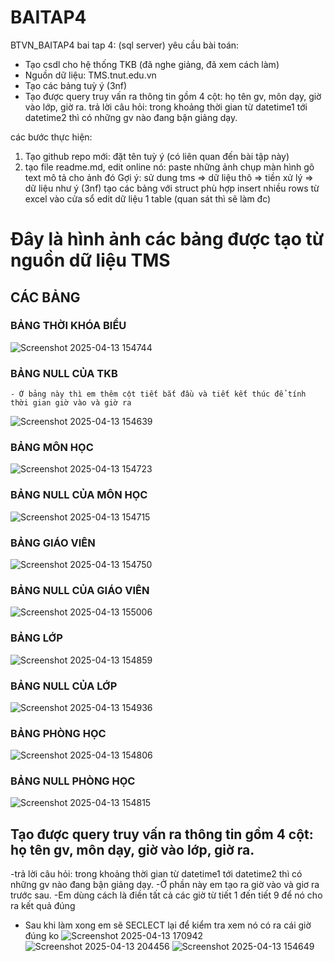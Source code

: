 # BAITAP4
BTVN_BAITAP4
bai tap 4: (sql server)
yêu cầu bài toán:
 - Tạo csdl cho hệ thống TKB (đã nghe giảng, đã xem cách làm)
 - Nguồn dữ liệu: TMS.tnut.edu.vn
 - Tạo các bảng tuỳ ý (3nf)
 - Tạo được query truy vấn ra thông tin gồm 4 cột: họ tên gv, môn dạy, giờ vào lớp, giờ ra.
   trả lời câu hỏi: trong khoảng thời gian từ datetime1 tới datetime2 thì có những gv nào đang bận giảng dạy.

các bước thực hiện:
1. Tạo github repo mới: đặt tên tuỳ ý (có liên quan đến bài tập này)
2. tạo file readme.md, edit online nó:
   paste những ảnh chụp màn hình
   gõ text mô tả cho ảnh đó
Gợi ý:
  sử dung tms => dữ liệu thô => tiền xử lý => dữ liệu như ý (3nf)
  tạo các bảng với struct phù hợp
  insert nhiều rows từ excel vào cửa sổ edit dữ liệu 1 table (quan sát thì sẽ làm đc)

  # Đây là hình ảnh các bảng được tạo từ nguồn dữ liệu TMS
  ## CÁC BẢNG 
  ### BẢNG THỜI KHÓA BIỂU
  ![Screenshot 2025-04-13 154744](https://github.com/user-attachments/assets/dbbfdd5a-6afa-4144-8891-f8a59f479fec)
  ### BẢNG NULL CỦA TKB
    - Ở bảng này thì em thêm cột tiết bắt đầu và tiết kết thúc để tính thời gian giờ vào và giờ ra
  ![Screenshot 2025-04-13 154639](https://github.com/user-attachments/assets/72e53de0-0a0d-40b0-8bd3-0fac34f7b899)
  ### BẢNG MÔN HỌC
  ![Screenshot 2025-04-13 154723](https://github.com/user-attachments/assets/d62bcaba-182c-43ec-8766-850b68fa10b8)
  ### BẢNG NULL CỦA MÔN HỌC
  ![Screenshot 2025-04-13 154715](https://github.com/user-attachments/assets/37f9b858-0620-4ebb-a721-534d732af070)
  ### BẢNG GIÁO VIÊN
  ![Screenshot 2025-04-13 154750](https://github.com/user-attachments/assets/c9e9f0bf-cdbb-4915-828b-5669782fc85b)
  ### BẢNG NULL CỦA GIÁO VIÊN
  ![Screenshot 2025-04-13 155006](https://github.com/user-attachments/assets/ca23c3bd-ee31-4afd-b8f4-cd6b26ef58cd)
  ### BẢNG LỚP
  ![Screenshot 2025-04-13 154859](https://github.com/user-attachments/assets/d14d1d0a-24dc-4be2-9980-204ee15cb01b)
  ### BẢNG NULL CỦA LỚP
  ![Screenshot 2025-04-13 154936](https://github.com/user-attachments/assets/c3838787-4a41-4f12-b2dc-0fd48062c6ed)
  ### BẢNG PHÒNG HỌC
  ![Screenshot 2025-04-13 154806](https://github.com/user-attachments/assets/a2fc200f-2566-41e2-952b-2372b2695068)
  ### BẢNG NULL PHÒNG HỌC
  ![Screenshot 2025-04-13 154815](https://github.com/user-attachments/assets/84d8ce12-915a-425b-9be8-a9198d8e57cc)

## Tạo được query truy vấn ra thông tin gồm 4 cột: họ tên gv, môn dạy, giờ vào lớp, giờ ra.
 -trả lời câu hỏi: trong khoảng thời gian từ datetime1 tới datetime2 thì có những gv nào đang bận giảng dạy.
 -Ở phần này em tạo ra giờ vào và giơ ra trước sau.
 -Em dùng cách là điền tất cả các giờ từ tiết 1 đến tiết 9 để nó cho ra kết quả đúng 
 - Sau khi làm xong em sẽ SECLECT lại để kiểm tra xem nó có ra cái giờ đúng ko 
 ![Screenshot 2025-04-13 170942](https://github.com/user-attachments/assets/c88247ab-598c-48ed-99ee-810129e8142a)
   ![Screenshot 2025-04-13 204456](https://github.com/user-attachments/assets/d261f79e-a887-4a9a-9eab-96c86c8cdca3)
 ![Screenshot 2025-04-13 154649](https://github.com/user-attachments/assets/34963557-633b-4607-8af8-7ce4bfa177d5)


